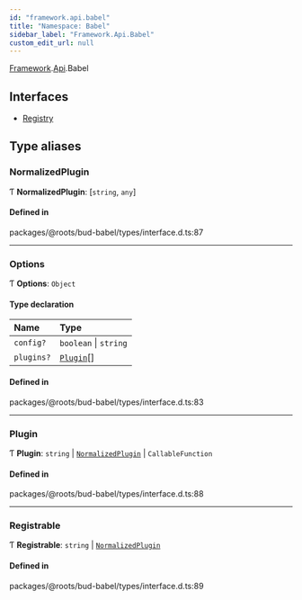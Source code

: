 ```yaml
---
id: "framework.api.babel"
title: "Namespace: Babel"
sidebar_label: "Framework.Api.Babel"
custom_edit_url: null
---
```


[Framework](framework.md).[Api](framework.api.md).Babel

## Interfaces

- [Registry](../interfaces/framework.api.babel.registry.md)

## Type aliases

### NormalizedPlugin

Ƭ **NormalizedPlugin**: [`string`, `any`]

#### Defined in

packages/@roots/bud-babel/types/interface.d.ts:87

___

### Options

Ƭ **Options**: `Object`

#### Type declaration

| Name | Type |
| :------ | :------ |
| `config?` | `boolean` \| `string` |
| `plugins?` | [`Plugin`](framework.api.babel.md#plugin)[] |

#### Defined in

packages/@roots/bud-babel/types/interface.d.ts:83

___

### Plugin

Ƭ **Plugin**: `string` \| [`NormalizedPlugin`](framework.api.babel.md#normalizedplugin) \| `CallableFunction`

#### Defined in

packages/@roots/bud-babel/types/interface.d.ts:88

___

### Registrable

Ƭ **Registrable**: `string` \| [`NormalizedPlugin`](framework.api.babel.md#normalizedplugin)

#### Defined in

packages/@roots/bud-babel/types/interface.d.ts:89
